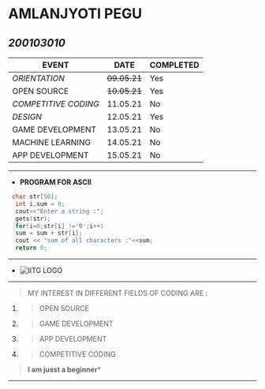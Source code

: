 # AMLANJYOTI PEGU

## _200103010_

| EVENT| DATE | COMPLETED |
| ---| ----|---- |
|_ORIENTATION_|~~09.05.21~~|Yes|
| OPEN SOURCE|~~10.05.21~~|Yes|
| _COMPETITIVE CODING_| 11.05.21| No |
| _DESIGN_| 12.05.21 | Yes |
| GAME DEVELOPMENT | 13.05.21 | No |
| MACHINE LEARNING | 14.05.21 | No |
| APP DEVELOPMENT | 15.05.21 | No |

---

+ **PROGRAM FOR ASCII**
```C++ 
 char str[50];
  int i,sum = 0;
  cout<<"Enter a string :";
  gets(str);
  for(i=0;str[i] !='0';i++)
  sum = sum + str[i];
  cout << "sum of all characters :"<<sum;
  return 0;
```
***

+  ![IITG LOGO](https://github.com/codingiitg/open_source_submission/blob/main/coding-club%20logo.png "CODING LOGO")
***
>MY INTEREST IN DIFFERENT FIELDS OF CODING ARE :

1. >OPEN SOURCE
2. >GAME DEVELOPMENT
3. >APP DEVELOPMENT
4. >COMPETITIVE CODING

>**I am jusst a beginner***
---